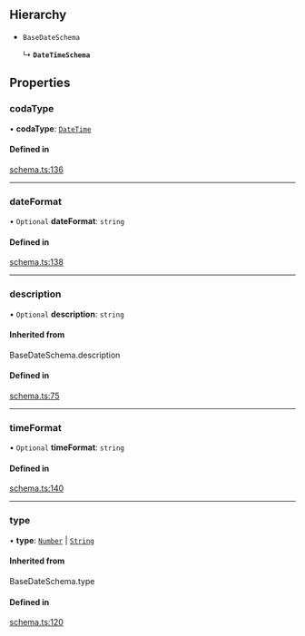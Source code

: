 ## Hierarchy

- `BaseDateSchema`

  ↳ **`DateTimeSchema`**

## Properties

### codaType

• **codaType**: [`DateTime`](../enums/ValueHintType.md#datetime)

#### Defined in

[schema.ts:136](https://github.com/coda/packs-sdk/blob/main/schema.ts#L136)

___

### dateFormat

• `Optional` **dateFormat**: `string`

#### Defined in

[schema.ts:138](https://github.com/coda/packs-sdk/blob/main/schema.ts#L138)

___

### description

• `Optional` **description**: `string`

#### Inherited from

BaseDateSchema.description

#### Defined in

[schema.ts:75](https://github.com/coda/packs-sdk/blob/main/schema.ts#L75)

___

### timeFormat

• `Optional` **timeFormat**: `string`

#### Defined in

[schema.ts:140](https://github.com/coda/packs-sdk/blob/main/schema.ts#L140)

___

### type

• **type**: [`Number`](../enums/ValueType.md#number) \| [`String`](../enums/ValueType.md#string)

#### Inherited from

BaseDateSchema.type

#### Defined in

[schema.ts:120](https://github.com/coda/packs-sdk/blob/main/schema.ts#L120)
